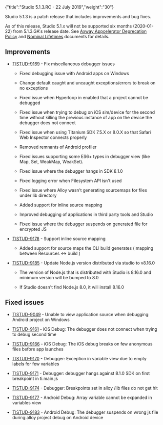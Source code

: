 {"title":"Studio 5.1.3.RC - 22 July 2019","weight":"30"}

Studio 5.1.3 is a patch release that includes improvements and bug fixes.

As of this release, Studio 5.1.x will not be supported six months (2020-01-22) from 5.1.3.GA's release date. See [Axway Appcelerator Deprecation Policy](/docs/appc/AMPLIFY_Appcelerator_Services_Overview/Axway_Appcelerator_Deprecation_Policy/) and [Nominal Lifetimes](/docs/appc/AMPLIFY_Appcelerator_Services_Overview/Axway_Appcelerator_Product_Lifecycle/#NominalLifetimes) documents for details.

## Improvements

* [TISTUD-9169](https://jira.appcelerator.org/browse/TISTUD-9169) - Fix miscellaneous debugger issues

  * Fixed debugging issue with Android apps on Windows

  * Change default caught and uncaught exceptions/errors to break on no exceptions

  * Fixed issue when Hyperloop in enabled that a project cannot be debugged

  * Fixed issue when trying to debug on iOS sim/device for the second time without killing the previous instance of app on the device the debugger does not connect

  * Fixed issue when using Titanium SDK 7.5.X or 8.0.X so that Safari Web Inspector connects properly

  * Removed remnants of Android profiler

  * Fixed issues supporting some ES6+ types in debugger view (like Map, Set, WeakMap, WeakSet).

  * Fixed issue where the debugger hangs in SDK 8.1.0

  * Fixed logging error when Filesystem API isn't used

  * Fixed issue where Alloy wasn't generating sourcemaps for files under lib directory

  * Added support for inline source mapping

  * Improved debugging of applications in third party tools and Studio

  * Fixed issue where the debugger suspends on generated file for encrypted JS

* [TISTUD-9178](https://jira.appcelerator.org/browse/TISTUD-9178) - Support inline source mapping

  * Added support for source maps the CLI build generates ( mapping between Resources <-> build )

* [TISTUD-9185](https://jira.appcelerator.org/browse/TISTUD-9185) - Update Node.js version distributed via studio to v8.16.0

  * The version of Node.js that is distributed with Studio is 8.16.0 and minimum version will be bumped to 8.0

  * If Studio doesn't find Node.js 8.0, it will install 8.16.0


## Fixed issues

* [TISTUD-9049](https://jira.appcelerator.org/browse/TISTUD-9049) - Unable to view application source when debugging Android project on Windows

* [TISTUD-9161](https://jira.appcelerator.org/browse/TISTUD-9161) - iOS Debug: The debugger does not connect when trying to debug second time

* [TISTUD-9166](https://jira.appcelerator.org/browse/TISTUD-9166) - iOS Debug: The iOS debug breaks on few anonymous files before app launches

* [TISTUD-9170](https://jira.appcelerator.org/browse/TISTUD-9170) - Debugger: Exception in variable view due to empty labels for few variables

* [TISTUD-9171](https://jira.appcelerator.org/browse/TISTUD-9171) - Debugger: debugger hangs against 8.1.0 SDK on first breakpoint in ti.main.js

* [TISTUD-9174](https://jira.appcelerator.org/browse/TISTUD-9174) - Debugger: Breakpoints set in alloy /lib files do not get hit

* [TISTUD-9177](https://jira.appcelerator.org/browse/TISTUD-9177) - Android Debug: Array variable cannot be expanded in variables view

* [TISTUD-9183](https://jira.appcelerator.org/browse/TISTUD-9183) - Android Debug: The debugger suspends on wrong js file during alloy project debug on Android device
